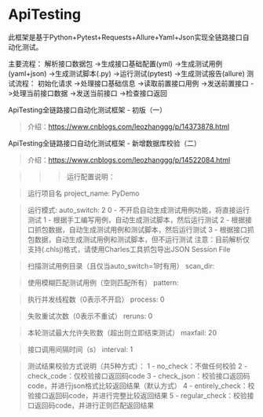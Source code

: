 # ApiTesting
此框架是基于Python+Pytest+Requests+Allure+Yaml+Json实现全链路接口自动化测试。

主要流程：
解析接口数据包 ->生成接口基础配置(yml) ->生成测试用例(yaml+json) ->生成测试脚本(.py) ->运行测试(pytest) ->生成测试报告(allure)
测试流程：
初始化请求 ->处理接口基础信息 ->读取前置接口用例 ->发送前置接口 ->处理当前接口数据 ->发送当前接口  ->检查接口返回

ApiTesting全链路接口自动化测试框架 - 初版（一）
> 介绍：https://www.cnblogs.com/leozhanggg/p/14373878.html

ApiTesting全链路接口自动化测试框架 - 新增数据库校验（二）
> 介绍：https://www.cnblogs.com/leozhanggg/p/14522084.html


>>> 运行配置说明：

> 运行项目名
project_name: PyDemo

> 运行模式:
auto_switch: 2
0 - 不开启自动生成测试用例功能，将直接运行测试
1 - 根据手工编写用例，自动生成测试脚本，然后运行测试
2 - 根据接口抓包数据，自动生成测试用例和测试脚本，然后运行测试
3 - 根据接口抓包数据，自动生成测试用例和测试脚本，但不运行测试
注意：目前解析仅支持(.chlsj)格式，请使用Charles工具抓包导出JSON Session File

> 扫描测试用例目录（且仅当auto_switch=1时有用）
scan_dir:

> 使用模糊匹配测试用例（空则匹配所有）
pattern:

> 执行并发线程数（0表示不开启）
process: 0

> 失败重试次数（0表示不重试）
reruns: 0

> 本轮测试最大允许失败数（超出则立即结束测试）
maxfail: 20

> 接口调用间隔时间（s）
interval: 1

> 测试结果校验方式说明（共5种方式）：
1 - no_check：不做任何校验
2 - check_code：仅校验接口返回码code
3 - check_json：校验接口返回码code，并进行json格式比较返回结果（默认方式）
4 - entirely_check：校验接口返回码code，并进行完整比较返回结果
5 - regular_check：校验接口返回码code，并进行正则匹配返回结果
